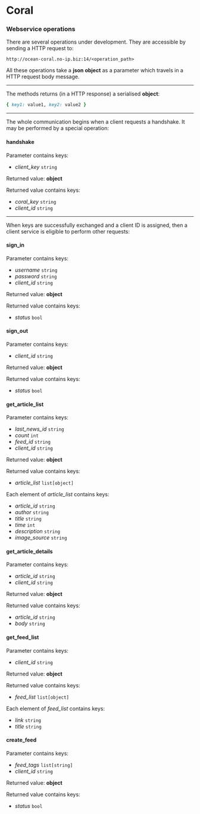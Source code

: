 Coral
===

### Webservice operations

There are several operations under development. They are accessible by sending a HTTP request to:

```
http://ocean-coral.no-ip.biz:14/<operation_path>
```

All these operations take a **json object** as a parameter which travels in a HTTP request body message.

***

The methods returns (in a HTTP response) a serialised **object**:

```ruby
{ key1: value1, key2: value2 }
```

***

The whole communication begins when a client requests a handshake. It may be performed by a special operation:

#### handshake

Parameter contains keys:
* _client_key_ `string`

Returned value: **object**

Returned value contains keys:
* _coral_key_ `string`
* _client_id_ `string`

***

When keys are successfully exchanged and a client ID is assigned, then a client service is eligible to perform other requests:

#### sign_in

Parameter contains keys:
* _username_ `string`
* _password_ `string`
* _client_id_ `string`

Returned value: **object**

Returned value contains keys:
* _status_ `bool`

#### sign_out

Parameter contains keys:
* _client_id_ `string`

Returned value: **object**

Returned value contains keys:
* _status_ `bool`

#### get_article_list

Parameter contains keys:
* _last_news_id_ `string`
* _count_ `int`
* _feed_id_ `string`
* _client_id_ `string`

Returned value: **object**

Returned value contains keys:
* _article_list_ `list[object]`

Each element of _article_list_ contains keys:
* _article_id_ `string`
* _author_ `string`
* _title_ `string`
* _time_ `int`
* _description_ `string`
* _image_source_ `string`

#### get_article_details

Parameter contains keys:
* _article_id_ `string`
* _client_id_ `string`

Returned value: **object**

Returned value contains keys:
* _article_id_ `string`
* _body_ `string`

#### get_feed_list

Parameter contains keys:
* _client_id_ `string`

Returned value: **object**

Returned value contains keys:
* _feed_list_ `list[object]`

Each element of _feed_list_ contains keys:
* _link_ `string`
* _title_ `string`

#### create_feed

Parameter contains keys:
* _feed_tags_ `list[string]`
* _client_id_ `string`

Returned value: **object**

Returned value contains keys:
* _status_ `bool`

